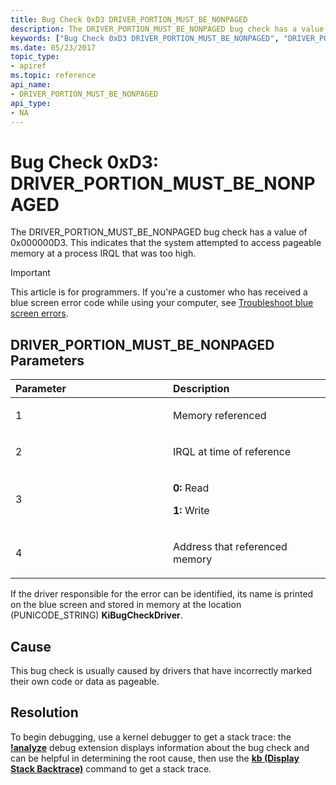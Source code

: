 ```yaml
---
title: Bug Check 0xD3 DRIVER_PORTION_MUST_BE_NONPAGED
description: The DRIVER_PORTION_MUST_BE_NONPAGED bug check has a value of 0x000000D3. This indicates that the system attempted to access pageable memory at a process IRQL that was too high.
keywords: ["Bug Check 0xD3 DRIVER_PORTION_MUST_BE_NONPAGED", "DRIVER_PORTION_MUST_BE_NONPAGED"]
ms.date: 05/23/2017
topic_type:
- apiref
ms.topic: reference
api_name:
- DRIVER_PORTION_MUST_BE_NONPAGED
api_type:
- NA
---
```


# Bug Check 0xD3: DRIVER\_PORTION\_MUST\_BE\_NONPAGED


The DRIVER\_PORTION\_MUST\_BE\_NONPAGED bug check has a value of 0x000000D3. This indicates that the system attempted to access pageable memory at a process IRQL that was too high.

> [!IMPORTANT]
> This article is for programmers. If you're a customer who has received a blue screen error code while using your computer, see [Troubleshoot blue screen errors](https://www.windows.com/stopcode).


## DRIVER\_PORTION\_MUST\_BE\_NONPAGED Parameters


<table>
<colgroup>
<col width="50%" />
<col width="50%" />
</colgroup>
<thead>
<tr class="header">
<th align="left">Parameter</th>
<th align="left">Description</th>
</tr>
</thead>
<tbody>
<tr class="odd">
<td align="left"><p>1</p></td>
<td align="left"><p>Memory referenced</p></td>
</tr>
<tr class="even">
<td align="left"><p>2</p></td>
<td align="left"><p>IRQL at time of reference</p></td>
</tr>
<tr class="odd">
<td align="left"><p>3</p></td>
<td align="left"><p><strong>0:</strong> Read</p>
<p><strong>1:</strong> Write</p></td>
</tr>
<tr class="even">
<td align="left"><p>4</p></td>
<td align="left"><p>Address that referenced memory</p></td>
</tr>
</tbody>
</table>

 

If the driver responsible for the error can be identified, its name is printed on the blue screen and stored in memory at the location (PUNICODE\_STRING) **KiBugCheckDriver**.

## Cause

This bug check is usually caused by drivers that have incorrectly marked their own code or data as pageable.

## Resolution

To begin debugging, use a kernel debugger to get a stack trace: the [**!analyze**](../debuggercmds/-analyze.md) debug extension displays information about the bug check and can be helpful in determining the root cause, then use the [**kb (Display Stack Backtrace)**](../debuggercmds/k--kb--kc--kd--kp--kp--kv--display-stack-backtrace-.md)  command to get a stack trace.

 

 




